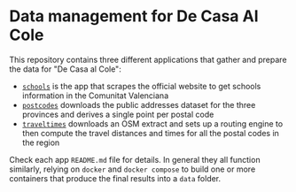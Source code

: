 # Data management for De Casa Al Cole

This repository contains three different applications that gather and prepare the data for "De Casa al Cole":

* [`schools`](schools) is the app that scrapes the official website to get schools information in the Comunitat Valenciana
* [`postcodes`](postcodes) downloads the public addresses dataset for the three provinces and derives a single point per postal code
* [`traveltimes`](traveltimes) downloads an OSM extract and sets up a routing engine to then compute the travel distances and times for all the postal codes in the region

Check each app `README.md` file for details. In general they all function similarly, relying on `docker` and `docker compose` to build one or more containers that produce the final results into a `data` folder.
